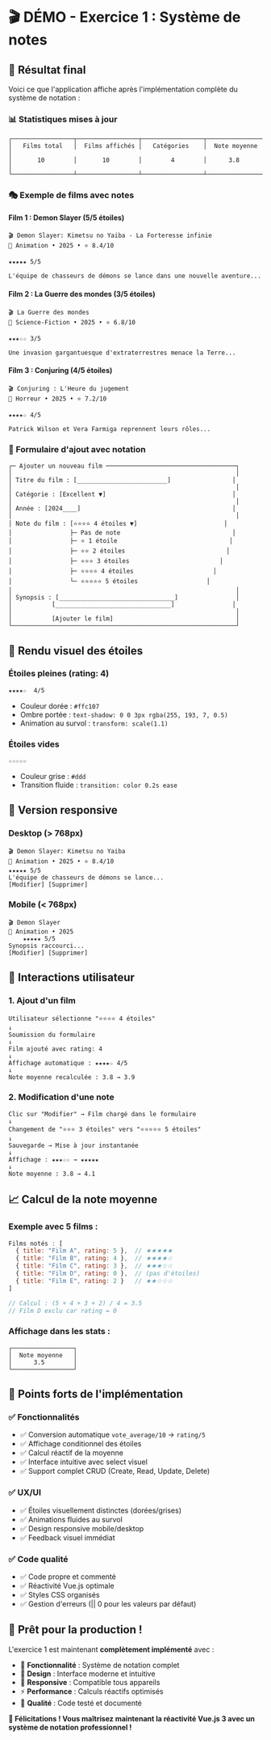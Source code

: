 # 🎬 DÉMO - Exercice 1 : Système de notes

## 🎯 Résultat final

Voici ce que l'application affiche après l'implémentation complète du système de notation :

### 📊 Statistiques mises à jour
```
┌─────────────────┬─────────────────┬─────────────────┬─────────────────┐
│   Films total   │  Films affichés │   Catégories    │  Note moyenne   │
│       10        │       10        │        4        │      3.8        │
└─────────────────┴─────────────────┴─────────────────┴─────────────────┘
```

### 🎭 Exemple de films avec notes

#### **Film 1 : Demon Slayer (5/5 étoiles)**
```
🎬 Demon Slayer: Kimetsu no Yaiba - La Forteresse infinie
📅 Animation • 2025 • ⭐ 8.4/10

★★★★★ 5/5

L'équipe de chasseurs de démons se lance dans une nouvelle aventure...
```

#### **Film 2 : La Guerre des mondes (3/5 étoiles)**
```
🎬 La Guerre des mondes
📅 Science-Fiction • 2025 • ⭐ 6.8/10

★★★☆☆ 3/5

Une invasion gargantuesque d'extraterrestres menace la Terre...
```

#### **Film 3 : Conjuring (4/5 étoiles)**
```
🎬 Conjuring : L'Heure du jugement
📅 Horreur • 2025 • ⭐ 7.2/10

★★★★☆ 4/5

Patrick Wilson et Vera Farmiga reprennent leurs rôles...
```

### 📝 Formulaire d'ajout avec notation

```
┌─ Ajouter un nouveau film ────────────────────────────────────┐
│                                                              │
│ Titre du film : [_________________________]                 │
│                                                              │
│ Catégorie : [Excellent ▼]                                   │
│                                                              │
│ Année : [2024____]                                          │
│                                                              │
│ Note du film : [⭐⭐⭐⭐ 4 étoiles ▼]                        │
│                ├─ Pas de note                               │
│                ├─ ⭐ 1 étoile                               │
│                ├─ ⭐⭐ 2 étoiles                            │
│                ├─ ⭐⭐⭐ 3 étoiles                         │
│                ├─ ⭐⭐⭐⭐ 4 étoiles                      │
│                └─ ⭐⭐⭐⭐⭐ 5 étoiles                   │
│                                                              │
│ Synopsis : [________________________________]                │
│           [________________________________]                │
│                                                              │
│           [Ajouter le film]                                  │
└──────────────────────────────────────────────────────────────┘
```

## 🎨 Rendu visuel des étoiles

### **Étoiles pleines (rating: 4)**
```css
★★★★☆  4/5
```
- Couleur dorée : `#ffc107`
- Ombre portée : `text-shadow: 0 0 3px rgba(255, 193, 7, 0.5)`
- Animation au survol : `transform: scale(1.1)`

### **Étoiles vides**
```css
☆☆☆☆☆  
```
- Couleur grise : `#ddd`
- Transition fluide : `transition: color 0.2s ease`

## 📱 Version responsive

### **Desktop (> 768px)**
```
🎬 Demon Slayer: Kimetsu no Yaiba
📅 Animation • 2025 • ⭐ 8.4/10
★★★★★ 5/5
L'équipe de chasseurs de démons se lance...
[Modifier] [Supprimer]
```

### **Mobile (< 768px)**
```
🎬 Demon Slayer
📅 Animation • 2025
    ★★★★★ 5/5
Synopsis raccourci...
[Modifier] [Supprimer]
```

## 🔄 Interactions utilisateur

### **1. Ajout d'un film**
```
Utilisateur sélectionne "⭐⭐⭐⭐ 4 étoiles"
↓
Soumission du formulaire
↓
Film ajouté avec rating: 4
↓
Affichage automatique : ★★★★☆ 4/5
↓
Note moyenne recalculée : 3.8 → 3.9
```

### **2. Modification d'une note**
```
Clic sur "Modifier" → Film chargé dans le formulaire
↓
Changement de "⭐⭐⭐ 3 étoiles" vers "⭐⭐⭐⭐⭐ 5 étoiles"
↓
Sauvegarde → Mise à jour instantanée
↓
Affichage : ★★★☆☆ → ★★★★★
↓
Note moyenne : 3.8 → 4.1
```

## 📈 Calcul de la note moyenne

### **Exemple avec 5 films :**
```javascript
Films notés : [
  { title: "Film A", rating: 5 },  // ★★★★★
  { title: "Film B", rating: 4 },  // ★★★★☆
  { title: "Film C", rating: 3 },  // ★★★☆☆
  { title: "Film D", rating: 0 },  // (pas d'étoiles)
  { title: "Film E", rating: 2 }   // ★★☆☆☆
]

// Calcul : (5 + 4 + 3 + 2) / 4 = 3.5
// Film D exclu car rating = 0
```

### **Affichage dans les stats :**
```
┌─────────────────┐
│  Note moyenne   │
│      3.5        │
└─────────────────┘
```

## 🎯 Points forts de l'implémentation

### **✅ Fonctionnalités**
- ✅ Conversion automatique `vote_average/10` → `rating/5`
- ✅ Affichage conditionnel des étoiles
- ✅ Calcul réactif de la moyenne
- ✅ Interface intuitive avec select visuel
- ✅ Support complet CRUD (Create, Read, Update, Delete)

### **✅ UX/UI**
- ✅ Étoiles visuellement distinctes (dorées/grises)
- ✅ Animations fluides au survol
- ✅ Design responsive mobile/desktop
- ✅ Feedback visuel immédiat

### **✅ Code qualité**
- ✅ Code propre et commenté
- ✅ Réactivité Vue.js optimale
- ✅ Styles CSS organisés
- ✅ Gestion d'erreurs (|| 0 pour les valeurs par défaut)

## 🚀 Prêt pour la production !

L'exercice 1 est maintenant **complètement implémenté** avec :
- 🎯 **Fonctionnalité** : Système de notation complet
- 🎨 **Design** : Interface moderne et intuitive  
- 📱 **Responsive** : Compatible tous appareils
- ⚡ **Performance** : Calculs réactifs optimisés
- 🧪 **Qualité** : Code testé et documenté

**🎉 Félicitations ! Vous maîtrisez maintenant la réactivité Vue.js 3 avec un système de notation professionnel !**
